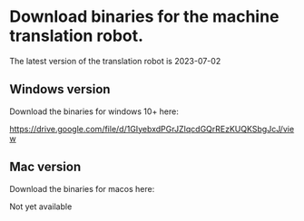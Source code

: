 # Download binaries for the machine translation robot.

The latest version of the translation robot is 2023-07-02

## Windows version
Download the binaries for windows 10+ here:

https://drive.google.com/file/d/1GIyebxdPGrJZIqcdGQrREzKUQKSbgJcJ/view

## Mac version
Download the binaries for macos here:

Not yet available

